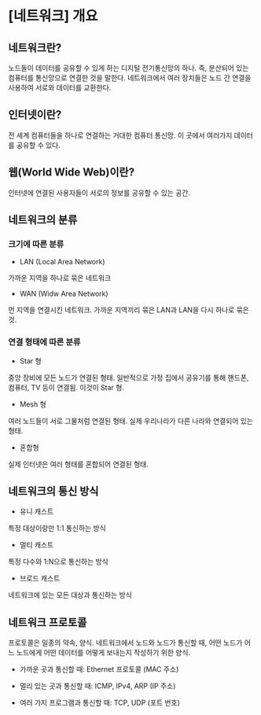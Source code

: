 # [네트워크] 개요

## 네트워크란?

노드들이 데이터를 공유할 수 있게 하는 디지털 전기통신망의 하나. 즉, 분산되어 있는 컴퓨터를 통신망으로 연결한 것을 말한다. 네트워크에서 여러 장치들은 노드 간 연결을 사용하여 서로와 데이터를 교환한다.

## 인터넷이란?

전 세계 컴퓨터들을 하나로 연결하는 거대한 컴퓨터 통신망. 이 곳에서 여러가지 데이터를 공유할 수 있다.

## 웹(World Wide Web)이란?

인터넷에 연결된 사용자들이 서로의 정보를 공유할 수 있는 공간.

## 네트워크의 분류

### 크기에 따른 분류

- LAN (Local Area Network)

가까운 지역을 하나로 묶은 네트워크

- WAN (Widw Area Network)

먼 지역을 연결시킨 네트워크. 가까운 지역끼리 묶은 LAN과 LAN을 다시 하나로 묶은 것.

### 연결 형태에 따른 분류

- Star 형

중앙 장비에 모든 노드가 연결된 형태. 일반적으로 가정 집에서 공유기를 통해 핸드폰, 컴퓨터, TV 등이 연결됨. 이것이 Star 형.

- Mesh 형

여러 노드들이 서로 그물처럼 연결된 형태. 실제 우리나라가 다른 나라와 연결되어 있는 형태.

- 혼합형

실제 인터넷은 여러 형태를 혼합되어 연결된 형태.


## 네트워크의 통신 방식

- 유니 캐스트

특정 대상이랑만 1:1 통신하는 방식

- 멀티 캐스트

특정 다수와 1:N으로 통신하는 방식

- 브로드 캐스트

네트워크에 있는 모든 대상과 통신하는 방식


## 네트워크 프로토콜

프로토콜은 일종의 약속, 양식. 네트워크에서 노드와 노드가 통신할 때, 어떤 노드가 어느 노드에게 어떤 데이터를 어떻게 보내는지 작성하기 위한 양식.

- 가까운 곳과 통신할 때: Ethernet 프로토콜 (MAC 주소)

- 멀리 있는 곳과 통신할 때: ICMP, IPv4, ARP (IP 주소)

- 여러 가지 프로그램과 통신할 때: TCP, UDP (포트 번호)


